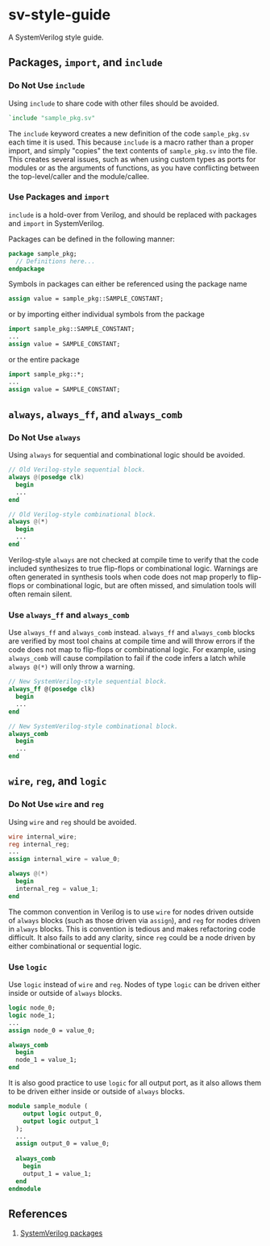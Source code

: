 # sv-style-guide
A SystemVerilog style guide.

## Packages, `import`, and `include`

### Do Not Use `include`
Using `include` to share code with other files should be avoided.
```verilog
`include "sample_pkg.sv"
```
The `include` keyword creates a new definition of the code `sample_pkg.sv` each time it is used. This because `include` is a macro rather than a proper import, and simply "copies" the text contents of `sample_pkg.sv` into the file. This creates several issues, such as when using custom types as ports for modules or as the arguments of functions, as you have conflicting between the top-level/caller and the module/callee.

### Use Packages and `import`
`include` is a hold-over from Verilog, and should be replaced with packages and `import` in SystemVerilog.

Packages can be defined in the following manner:
```systemverilog
package sample_pkg;
  // Definitions here...
endpackage
```

Symbols in packages can either be referenced using the package name
```systemverilog
assign value = sample_pkg::SAMPLE_CONSTANT;
```
or by importing either individual symbols from the package
```systemverilog
import sample_pkg::SAMPLE_CONSTANT;
...
assign value = SAMPLE_CONSTANT;
```
or the entire package
```systemverilog
import sample_pkg::*;
...
assign value = SAMPLE_CONSTANT;
```

## `always`, `always_ff`, and `always_comb`

### Do Not Use `always`
Using `always` for sequential and combinational logic should be avoided.
```verilog
// Old Verilog-style sequential block.
always @(posedge clk)
  begin
  ...
end

// Old Verilog-style combinational block.
always @(*)
  begin
  ...
end
```
Verilog-style `always` are not checked at compile time to verify that the code included synthesizes to true flip-flops or combinational logic. Warnings are often generated in synthesis tools when code does not map properly to flip-flops or combinational logic, but are often missed, and simulation tools will often remain silent.

### Use `always_ff` and `always_comb`
Use `always_ff` and `always_comb` instead. `always_ff` and `always_comb` blocks are verified by most tool chains at compile time and will throw errors if the code does not map to flip-flops or combinational logic. For example, using `always_comb` will cause compilation to fail if the code infers a latch while `always @(*)` will only throw a warning.
```systemverilog
// New SystemVerilog-style sequential block.
always_ff @(posedge clk)
  begin
  ...
end

// New SystemVerilog-style combinational block.
always_comb
  begin
  ...
end
```

## `wire`, `reg`, and `logic`

### Do Not Use `wire` and `reg`
Using `wire` and `reg` should be avoided.
```verilog
wire internal_wire;
reg internal_reg;
...
assign internal_wire = value_0;

always @(*)
  begin
  internal_reg = value_1;
end
```
The common convention in Verilog is to use `wire` for nodes driven outside of `always` blocks (such as those driven via `assign`), and `reg` for nodes driven in `always` blocks. This is convention is tedious and makes refactoring code difficult. It also fails to add any clarity, since `reg` could be a node driven by either combinational or sequential logic.

### Use `logic`
Use `logic` instead of `wire` and `reg`. Nodes of type `logic` can be driven either inside or outside of `always` blocks.
```systemverilog
logic node_0;
logic node_1;
...
assign node_0 = value_0;

always_comb
  begin
  node_1 = value_1;
end
```
It is also good practice to use `logic` for all output port, as it also allows them to be driven either inside or outside of `always` blocks.
```systemverilog
module sample_module (
    output logic output_0,
    output logic output_1
  );
  ...
  assign output_0 = value_0;
  
  always_comb
    begin
    output_1 = value_1;
  end
endmodule
```

## References
1. [SystemVerilog packages](http://www.asic-world.com/systemverilog/hierarchy1.html)
